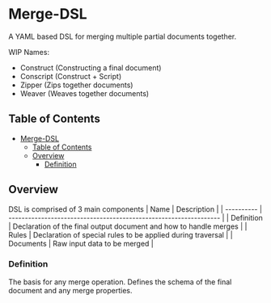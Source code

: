 # Merge-DSL
A YAML based DSL for merging multiple partial documents together.

WIP Names:
- Construct (Constructing a final document)
- Conscript (Construct + Script)
- Zipper (Zips together documents)
- Weaver (Weaves together documents)

## Table of Contents

- [Merge-DSL](#merge-dsl)
  - [Table of Contents](#table-of-contents)
  - [Overview](#overview)
    - [Definition](#definition)

## Overview
DSL is comprised of 3 main components
| Name       | Description                                                       |
| ---------- | ----------------------------------------------------------------- |
| Definition | Declaration of the final output document and how to handle merges |
| Rules      | Declaration of special rules to be applied during traversal       |
| Documents  | Raw input data to be merged                                       |

### Definition
The basis for any merge operation. Defines the schema of the final document and any merge properties.